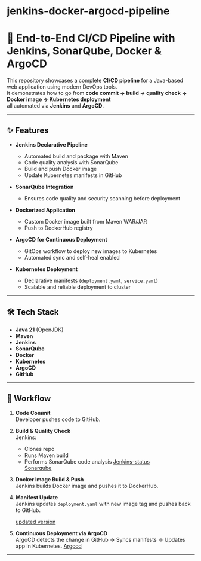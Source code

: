 # jenkins-docker-argocd-pipeline
# 🚀 End-to-End CI/CD Pipeline with Jenkins, SonarQube, Docker & ArgoCD

This repository showcases a complete **CI/CD pipeline** for a Java-based web application using modern DevOps tools.  
It demonstrates how to go from **code commit → build → quality check → Docker image → Kubernetes deployment**  
all automated via **Jenkins** and **ArgoCD**.

---

## ✨ Features

- **Jenkins Declarative Pipeline**
  - Automated build and package with Maven
  - Code quality analysis with SonarQube
  - Build and push Docker image
  - Update Kubernetes manifests in GitHub

- **SonarQube Integration**
  - Ensures code quality and security scanning before deployment

- **Dockerized Application**
  - Custom Docker image built from Maven WAR/JAR
  - Push to DockerHub registry

- **ArgoCD for Continuous Deployment**
  - GitOps workflow to deploy new images to Kubernetes
  - Automated sync and self-heal enabled

- **Kubernetes Deployment**
  - Declarative manifests (`deployment.yaml`, `service.yaml`)
  - Scalable and reliable deployment to cluster

---

## 🛠️ Tech Stack

- **Java 21** (OpenJDK)
- **Maven**
- **Jenkins**
- **SonarQube**
- **Docker**
- **Kubernetes**
- **ArgoCD**
- **GitHub**

---

## 🔄 Workflow

1. **Code Commit**  
   Developer pushes code to GitHub.

2. **Build & Quality Check**  
   Jenkins:
   - Clones repo  
   - Runs Maven build  
   - Performs SonarQube code analysis
     [Jenkins-status](./screenshots/jenkins_dashboard.png)        
     [Sonarqube](./screenshot/sonarqube.png)

3. **Docker Image Build & Push**  
   Jenkins builds Docker image and pushes it to DockerHub.

4. **Manifest Update**  
   Jenkins updates `deployment.yaml` with new image tag and pushes back to GitHub.

   [updated version](./screenshot/updated.png)

6. **Continuous Deployment via ArgoCD**  
   ArgoCD detects the change in GitHub → Syncs manifests → Updates app in Kubernetes.
             [Argocd](./screenshots/argocd.png)

---

